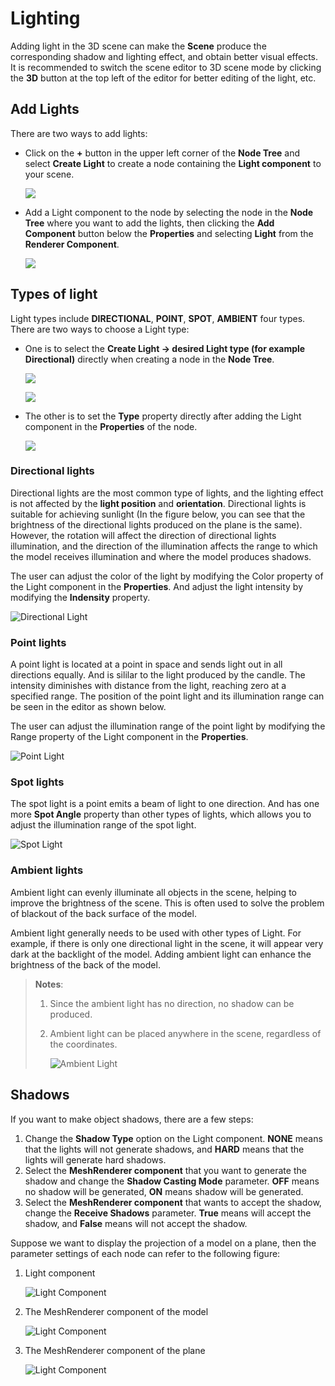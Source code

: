 # Lighting

Adding light in the 3D scene can make the **Scene** produce the corresponding shadow and lighting effect, and obtain better visual effects. It is recommended to switch the scene editor to 3D scene mode by clicking the **3D** button at the top left of the editor for better editing of the light, etc.

## Add Lights

There are two ways to add lights:

- Click on the **+** button in the upper left corner of the **Node Tree** and select **Create Light** to create a node containing the **Light component** to your scene.

  ![](img/add-node-light.png)

- Add a Light component to the node by selecting the node in the **Node Tree** where you want to add the lights, then clicking the **Add Component** button below the **Properties** and selecting **Light** from the **Renderer Component**.

  ![](img/add-light.png)

## Types of light

Light types include **DIRECTIONAL**, **POINT**, **SPOT**, **AMBIENT** four types. There are two ways to choose a Light type:

- One is to select the **Create Light -> desired Light type (for example Directional)** directly when creating a node in the **Node Tree**.

  ![](img/add-light-types.png)

  ![](img/light-types.png)

- The other is to set the **Type** property directly after adding the Light component in the **Properties** of the node.

  ![](img/choose-light-types.png)

### Directional lights

Directional lights are the most common type of lights, and the lighting effect is not affected by the **light position** and **orientation**. Directional lights is suitable for achieving sunlight (In the figure below, you can see that the brightness of the directional lights produced on the plane is the same). However, the rotation will affect the direction of directional lights illumination, and the direction of the illumination affects the range to which the model receives illumination and where the model produces shadows.

The user can adjust the color of the light by modifying the Color property of the Light component in the **Properties**. And adjust the light intensity by modifying the **Indensity** property.

![Directional Light](img/lighting-4.jpg)

### Point lights

A point light is located at a point in space and sends light out in all directions equally. And is sililar to the light produced by the candle. The intensity diminishes with distance from the light, reaching zero at a specified range. The position of the point light and its illumination range can be seen in the editor as shown below.

The user can adjust the illumination range of the point light by modifying the Range property of the Light component in the **Properties**.

![Point Light](img/lighting-5.jpg)

### Spot lights

The spot light is a point emits a beam of light to one direction. And has one more **Spot Angle** property than other types of lights, which allows you to adjust the illumination range of the spot light.

![Spot Light](img/lighting-6.jpg)

### Ambient lights

Ambient light can evenly illuminate all objects in the scene, helping to improve the brightness of the scene. This is often used to solve the problem of blackout of the back surface of the model.

Ambient light generally needs to be used with other types of Light. For example, if there is only one directional light in the scene, it will appear very dark at the backlight of the model. Adding ambient light can enhance the brightness of the back of the model.

> **Notes**:
>
> 1. Since the ambient light has no direction, no shadow can be produced.
> 2. Ambient light can be placed anywhere in the scene, regardless of the coordinates.
>
>     ![Ambient Light](img/lighting-7.jpg)

## Shadows

If you want to make object shadows, there are a few steps:

1. Change the **Shadow Type** option on the Light component. **NONE** means that the lights will not generate shadows, and **HARD** means that the lights will generate hard shadows.
2. Select the **MeshRenderer component** that you want to generate the shadow and change the **Shadow Casting Mode** parameter. **OFF** means no shadow will be generated, **ON** means shadow will be generated.
3. Select the **MeshRenderer component** that wants to accept the shadow, change the **Receive Shadows** parameter. **True** means will accept the shadow, and **False** means will not accept the shadow.

Suppose we want to display the projection of a model on a plane, then the parameter settings of each node can refer to the following figure:

1. Light component

    ![Light Component](img/lighting-1.jpg)

2. The MeshRenderer component of the model

    ![Light Component](img/lighting-2.jpg)

3. The MeshRenderer component of the plane

    ![Light Component](img/lighting-3.jpg)
